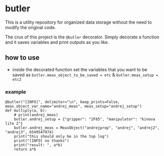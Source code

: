 # butler
This is a utility repository for organized data storage without the need to modify the original code.

The crux of this project is the `@butler` decorator. Simply decorate a function and it saves variables and print outputs as you like.


## how to use
- inside the decorated function set the variables that you want to be saved as `butler.meas_object_to_be_saved = etc` & `butler.meas_setup = etc2`


### example
```
@butler("[INFO]", delimiter="\n", keep_prints=False, meas_object_var_name="andrej_meas", meas_setup="andrej_setup")
def multiply(a, b):
    # print(andrej_meas)
    butler.andrej_setup = {"gripper": "2F85", "manipulator": "kinova lite 2"}
    butler.andrej_meas = MeasObject("andrejprop", "andrej", "andrej2", "andrej3", 6549547974)
    print("this should only be in the top log")
    print("[INFO] no thanks")
    print("result: ", a*b)
    return a*b

```


